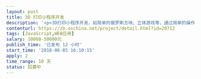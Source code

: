 ```yaml
---                
layout: post       
title: 3D 打印小程序开发           
description: '<p>3D打印小程序开发，如简单的俄罗斯方块、立体游戏等，通过简单的操作设计，能够完成一个作品的设计，并将设计的作品保存，也是基于3D打印创客教育的小程序。</p>'     
contenturl: https://zb.oschina.net/project/detail.html?id=20712      
tags: [JavaScript,WEB应用]            
salary: 10000-50000元          
publish_time: '已发布 12 小时'         
start_time: '2018-06-05 16:10:15'           
apply: 2                   
time_range: 10 天              
status: 招募中                  
---                 
```

